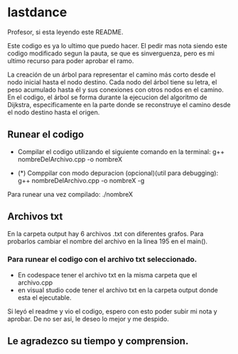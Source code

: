 # lastdance

Profesor, si esta leyendo este README.

Este codigo es ya lo ultimo que puedo hacer. El pedir mas nota siendo este codigo modificado segun la pauta, se que es  sinverguenza, pero es mi ultimo recurso para poder aprobar el ramo.

La creación de un árbol para representar el camino más corto desde el nodo inicial hasta el nodo destino.
Cada nodo del árbol tiene su letra, el peso acumulado hasta él y sus conexiones con otros nodos en el camino. 
En el codigo, el árbol se forma durante la ejecucion del algoritmo de Dijkstra, especificamente en la parte donde se reconstruye el camino desde el nodo destino hasta el origen.

## Runear el codigo
- Compilar el codigo utilizando el siguiente comando en la terminal: g++ nombreDelArchivo.cpp -o nombreX

- (*) Comppilar con modo depuracion (opcional)(util para debugging): g++ nombreDelArchivo.cpp -o nombreX -g

Para runear una vez compilado: ./nombreX

## Archivos txt
En la carpeta output hay 6 archivos .txt con diferentes grafos. Para probarlos cambiar el nombre del archivo en la linea 195 en el main().

### Para runear el codigo con el archivo txt seleccionado.
- En codespace
tener el archivo txt en la misma carpeta que el archivo.cpp
- en visual studio code
tener el archivo txt en la carpeta output donde esta el ejecutable.


Si leyó el readme y vio el codigo, espero con esto poder subir mi nota y aprobar.  De no ser asi, le deseo lo mejor y me despido.

## Le agradezco su tiempo y comprension.
